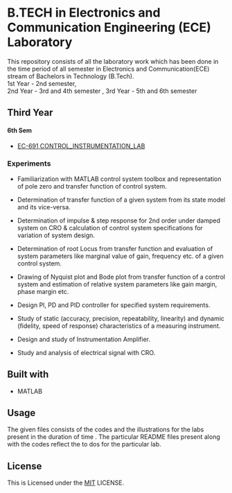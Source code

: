 
# B.TECH in Electronics and Communication Engineering (ECE) Laboratory

This repository consists of all the laboratory work which has been done in the time period of all semester in Electronics and Communication(ECE) stream of Bachelors in Technology (B.Tech).  
1st Year - 2nd semester,  
2nd Year - 3rd and 4th semester ,
3rd Year - 5th and 6th semester


## Third Year

#### 6th Sem
- [EC-691 CONTROL_INSTRUMENTATION_LAB](https://github.com/MeheliR/Btech-ECE-labs/tree/main/6TH%20SEMESTER/EC391_CONTROL_INSTRUMENTATION_LAB)
### Experiments

- Familiarization with MATLAB control system toolbox and representation of pole zero and transfer function of control system.

- Determination of transfer function of a given system from its state model and its vice-versa.

- Determination of impulse & step response for 2nd order under damped system on CRO & calculation of control system specifications for variation of system design.

- Determination of root Locus from transfer function and evaluation of system parameters like marginal value of gain, frequency etc. of a given control system.

- Drawing of Nyquist plot and Bode plot from transfer function of a control system and estimation of relative system parameters like gain margin, phase margin etc.

- Design Pl, PD and PID controller for specified system requirements. 
- Study of static (accuracy, precision, repeatability, linearity) and dynamic (fidelity, speed of response) characteristics of a measuring instrument.

- Design and study of Instrumentation Amplifier.

- Study and analysis of electrical signal with CRO.
## Built with

- MATLAB



## Usage

The given files consists of the codes and the illustrations for the labs present in the duration of time . The particular README files present along with the codes reflect the to dos for the particular lab.  


## License

This is Licensed under the [MIT](https://github.com/MeheliR/Btech-ECE-labs/blob/main/LICENSE) LICENSE.

